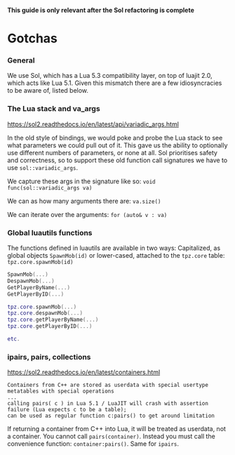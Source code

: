 **This guide is only relevant after the Sol refactoring is complete**

# Gotchas

### General
We use Sol, which has a Lua 5.3 compatibility layer, on top of luajit 2.0, which acts like Lua 5.1. Given this mismatch there are a few idiosyncracies to be aware of, listed below.

### The Lua stack and va_args
https://sol2.readthedocs.io/en/latest/api/variadic_args.html

In the old style of bindings, we would poke and probe the Lua stack to see what parameters we could pull out of it. This gave us the ability to optionally use different numbers of parameters, or none at all. Sol prioritises safety and correctness, so to support these old function call signatures we have to use `sol::variadic_args`.


We capture these args in the signature like so: `void func(sol::variadic_args va)`

We can as how many arguments there are: `va.size()`

We can iterate over the arguments: `for (auto& v : va)`

### Global luautils functions
The functions defined in luautils are available in two ways: Capitalized, as global objects `SpawnMob(id)` or lower-cased, attached to the `tpz.core` table: `tpz.core.spawnMob(id)`
```lua
SpawnMob(...)
DespawnMob(...)
GetPlayerByName(...)
GetPlayerByID(...)

tpz.core.spawnMob(...)
tpz.core.despawnMob(...)
tpz.core.getPlayerByName(...)
tpz.core.getPlayerByID(...)

etc.
```

### ipairs, pairs, collections
https://sol2.readthedocs.io/en/latest/containers.html
```
Containers from C++ are stored as userdata with special usertype metatables with special operations
...
calling pairs( c ) in Lua 5.1 / LuaJIT will crash with assertion failure (Lua expects c to be a table);
can be used as regular function c:pairs() to get around limitation
```

If returning a container from C++ into Lua, it will be treated as userdata, not a container. You cannot call `pairs(container)`. Instead you must call the convenience function: `container:pairs()`. Same for `ipairs`.